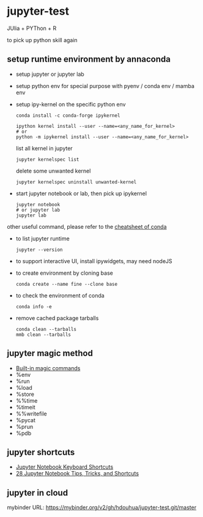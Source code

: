 # jupyter-test

JUlia + PYThon + R

to pick up python skill again

## setup runtime environment by annaconda

- setup jupyter or jupyter lab

- setup python env for special purpose with pyenv / conda env / mamba env

- setup ipy-kernel on the specific python env

   ```shell
   conda install -c conda-forge ipykernel

   ipython kernel install --user --name=<any_name_for_kernel>
   # or
   python -m ipykernel install --user --name=<any_name_for_kernel>
   ```

   list all kernel in jupyter

   ```shell
   jupyter kernelspec list
   ```

   delete some unwanted kernel

   ```shell
   jupyter kernelspec uninstall unwanted-kernel
   ```

- start jupyter notebook or lab, then pick up ipykernel

   ```shell
   jupyter notebook
   # or jupyter lab
   jupyter lab
   ```

other useful command, please refer to the [cheatsheet of conda](./res/conda-cheatsheet.pdf)

- to list jupyter runtime

   ```shell
   jupyter --version
   ```

- to support interactive UI, install ipywidgets, may need nodeJS

- to create environment by cloning base

   ```shell
   conda create --name fine --clone base
   ```

- to check the environment of conda

   ```shell
   conda info -e
   ```

- remove cached package tarballs

   ```shell
   conda clean --tarballs
   mmb clean --tarballs
   ```

## jupyter magic method

- [Built-in magic commands](https://ipython.readthedocs.io/en/stable/interactive/magics.html)
- %env
- %run
- %load
- %store
- %%time
- %timeit
- %%writefile
- %pycat
- %prun
- %pdb

## jupyter shortcuts

- [Jupyter Notebook Keyboard Shortcuts](./res/jupyter-notebook-shortcuts.pdf)
- [28 Jupyter Notebook Tips, Tricks, and Shortcuts](https://www.dataquest.io/blog/jupyter-notebook-tips-tricks-shortcuts/)

## jupyter in cloud

mybinder URL: <https://mybinder.org/v2/gh/hdouhua/jupyter-test.git/master>

